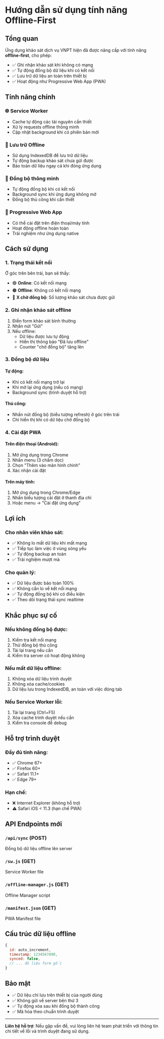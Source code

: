 # Hướng dẫn sử dụng tính năng Offline-First

## Tổng quan

Ứng dụng khảo sát dịch vụ VNPT hiện đã được nâng cấp với tính năng **offline-first**, cho phép:

- ✅ Ghi nhận khảo sát khi không có mạng
- ✅ Tự động đồng bộ dữ liệu khi có kết nối
- ✅ Lưu trữ dữ liệu an toàn trên thiết bị
- ✅ Hoạt động như Progressive Web App (PWA)

## Tính năng chính

### 🌐 Service Worker
- Cache tự động các tài nguyên cần thiết
- Xử lý requests offline thông minh
- Cập nhật background khi có phiên bản mới

### 💾 Lưu trữ Offline
- Sử dụng IndexedDB để lưu trữ dữ liệu
- Tự động backup khảo sát chưa gửi được
- Bảo toàn dữ liệu ngay cả khi đóng ứng dụng

### 🔄 Đồng bộ thông minh
- Tự động đồng bộ khi có kết nối
- Background sync khi ứng dụng không mở
- Đồng bộ thủ công khi cần thiết

### 📱 Progressive Web App
- Có thể cài đặt trên điện thoại/máy tính
- Hoạt động offline hoàn toàn
- Trải nghiệm như ứng dụng native

## Cách sử dụng

### 1. Trạng thái kết nối

Ở góc trên bên trái, bạn sẽ thấy:

- 🟢 **Online**: Có kết nối mạng
- 🟠 **Offline**: Không có kết nối mạng
- 🔵 **X chờ đồng bộ**: Số lượng khảo sát chưa được gửi

### 2. Ghi nhận khảo sát offline

1. Điền form khảo sát bình thường
2. Nhấn nút "Gửi"
3. Nếu offline:
   - Dữ liệu được lưu tự động
   - Hiển thị thông báo "Đã lưu offline"
   - Counter "chờ đồng bộ" tăng lên

### 3. Đồng bộ dữ liệu

#### Tự động:
- Khi có kết nối mạng trở lại
- Khi mở lại ứng dụng (nếu có mạng)
- Background sync (trình duyệt hỗ trợ)

#### Thủ công:
- Nhấn nút đồng bộ (biểu tượng refresh) ở góc trên trái
- Chỉ hiển thị khi có dữ liệu chờ đồng bộ

### 4. Cài đặt PWA

#### Trên điện thoại (Android):
1. Mở ứng dụng trong Chrome
2. Nhấn menu (3 chấm dọc)
3. Chọn "Thêm vào màn hình chính"
4. Xác nhận cài đặt

#### Trên máy tính:
1. Mở ứng dụng trong Chrome/Edge
2. Nhấn biểu tượng cài đặt ở thanh địa chỉ
3. Hoặc menu → "Cài đặt ứng dụng"

## Lợi ích

### Cho nhân viên khảo sát:
- ✅ Không lo mất dữ liệu khi mất mạng
- ✅ Tiếp tục làm việc ở vùng sóng yếu
- ✅ Tự động backup an toàn
- ✅ Trải nghiệm mượt mà

### Cho quản lý:
- ✅ Dữ liệu được bảo toàn 100%
- ✅ Không cần lo về kết nối mạng
- ✅ Tự động đồng bộ khi có điều kiện
- ✅ Theo dõi trạng thái sync realtime

## Khắc phục sự cố

### Nếu không đồng bộ được:
1. Kiểm tra kết nối mạng
2. Thử đồng bộ thủ công
3. Tải lại trang nếu cần
4. Kiểm tra server có hoạt động không

### Nếu mất dữ liệu offline:
1. Không xóa dữ liệu trình duyệt
2. Không xóa cache/cookies
3. Dữ liệu lưu trong IndexedDB, an toàn với việc đóng tab

### Nếu Service Worker lỗi:
1. Tải lại trang (Ctrl+F5)
2. Xóa cache trình duyệt nếu cần
3. Kiểm tra console để debug

## Hỗ trợ trình duyệt

### Đầy đủ tính năng:
- ✅ Chrome 67+
- ✅ Firefox 60+
- ✅ Safari 11.1+
- ✅ Edge 79+

### Hạn chế:
- ❌ Internet Explorer (không hỗ trợ)
- ⚠️ Safari iOS < 11.3 (hạn chế PWA)

## API Endpoints mới

### `/api/sync` (POST)
Đồng bộ dữ liệu offline lên server

### `/sw.js` (GET)
Service Worker file

### `/offline-manager.js` (GET)
Offline Manager script

### `/manifest.json` (GET)
PWA Manifest file

## Cấu trúc dữ liệu offline

```javascript
{
  id: auto_increment,
  timestamp: 1234567890,
  synced: false,
  // ... dữ liệu form gốc
}
```

## Bảo mật

- ✅ Dữ liệu chỉ lưu trên thiết bị của người dùng
- ✅ Không gửi về server bên thứ 3
- ✅ Tự động xóa sau khi đồng bộ thành công
- ✅ Mã hóa theo chuẩn trình duyệt

---

**Liên hệ hỗ trợ**: Nếu gặp vấn đề, vui lòng liên hệ team phát triển với thông tin chi tiết về lỗi và trình duyệt đang sử dụng.
